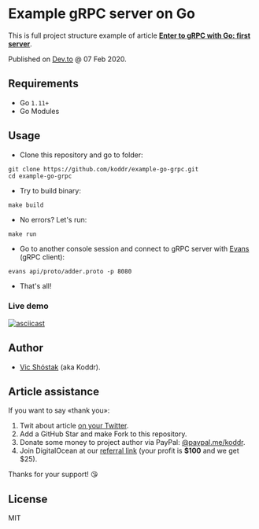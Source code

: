 # Example gRPC server on Go

This is full project structure example of article **[Enter to gRPC with Go: first server]()**.

Published on [Dev.to]() @ 07 Feb 2020.

## Requirements

- Go `1.11+`
- Go Modules

## Usage

- Clone this repository and go to folder:

```console
git clone https://github.com/koddr/example-go-grpc.git
cd example-go-grpc
```

- Try to build binary:

```console
make build
```

- No errors? Let's run:

```console
make run
```

- Go to another console session and connect to gRPC server with [Evans](https://github.com/ktr0731/evans) (gRPC client):

```console
evans api/proto/adder.proto -p 8080
```

- That's all!

### Live demo

[![asciicast](https://asciinema.org/a/298722.svg)](https://asciinema.org/a/298722)

## Author

- [Vic Shóstak](https://github.com/koddr) (aka Koddr).

## Article assistance

If you want to say «thank you»:

1. Twit about article [on your Twitter](https://twitter.com/intent/tweet?text=).
2. Add a GitHub Star and make Fork to this repository.
3. Donate some money to project author via PayPal: [@paypal.me/koddr](https://paypal.me/koddr?locale.x=en_EN).
4. Join DigitalOcean at our [referral link](https://m.do.co/c/b41859fa9b6e) (your profit is **\$100** and we get \$25).

Thanks for your support! 😘

## License

MIT
